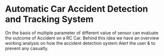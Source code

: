 # Automatic Car Accident Detection and Tracking System


On the basis of multiple parameter of different value of sensor can evaluate the outcome of Accident
on a RC Car. Behind this idea we have an overview working analysis on how the accident detection system
Alert the user & to prevent any casualty.

